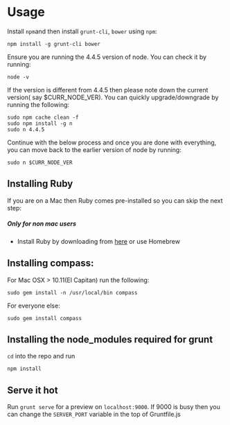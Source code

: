 # Usage

Install `npm`and then install `grunt-cli`, `bower` using  `npm`:

```
npm install -g grunt-cli bower 
```

Ensure you are running the 4.4.5 version of node. You can check it by running:

```
node -v
```

If the version is different from 4.4.5 then please note down the current version( say $CURR_NODE_VER). You can quickly upgrade/downgrade by running the following:

``` 
sudo npm cache clean -f 
sudo npm install -g n
sudo n 4.4.5
```

Continue with the below process and once you are done with everything, you can move back to the earlier version of node by running:

```
sudo n $CURR_NODE_VER
```

## Installing Ruby

If you are on a Mac then Ruby comes pre-installed so you can skip the next step:

##### Only for non mac users
 - Install Ruby by downloading from [here](http://rubyinstaller.org/downloads/) or use Homebrew

## Installing compass:
For Mac OSX  > 10.11(El Capitan) run the following:

```
sudo gem install -n /usr/local/bin compass
```

For everyone else: 

```
sudo gem install compass
```

## Installing the node_modules required for grunt

`cd` into the repo and run

```
npm install 
```


## Serve it hot

Run `grunt serve` for a preview on `localhost:9000`.  If 9000 is busy then you can change the `SERVER_PORT` variable in the top of Gruntfile.js 


